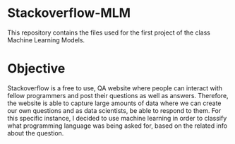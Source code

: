 # Stackoverflow-MLM
This repository contains the files used for the first project of the class Machine Learning Models.
# Objective
Stackoverflow is a free to use, QA website where people can interact with fellow programmers and post their questions as well as answers. Therefore, the website is able to capture large amounts of data where we can create our own questions and as data scientists, be able to respond to them. For this specific instance, I decided to use machine learning in order to classify what programming language was being asked for, based on the related info about the question.
